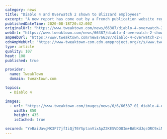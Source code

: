 ```yaml
---
category: news
title: "Diablo 4 and Overwatch 2 shown to Blizzard employees"
excerpt: "A new report has come out by a French publication website regarding some unrelease Blizzard titles, Diablo 4 and Overwatch 2. The report says that both of the titles have been shown to a select ..."
publishedDateTime: 2020-08-18T20:42:00Z
originalUrl: "https://www.tweaktown.com/news/66387/diablo-4-overwatch-2-shown-blizzard-employees/index.html"
webUrl: "https://www.tweaktown.com/news/66387/diablo-4-overwatch-2-shown-blizzard-employees/index.html"
ampWebUrl: "https://www.tweaktown.com/news/66387/diablo-4-overwatch-2-shown-blizzard-employees/amp.html"
cdnAmpWebUrl: "https://www-tweaktown-com.cdn.ampproject.org/c/s/www.tweaktown.com/news/66387/diablo-4-overwatch-2-shown-blizzard-employees/amp.html"
type: article
quality: 107
heat: 108
published: true

provider:
  name: TweakTown
  domain: tweaktown.com

topics:
  - Diablo 4

images:
  - url: "https://www.tweaktown.com/images/news/6/6/66387_01_diablo-4-overwatch-2-blizzard-employees_full.jpg"
    width: 850
    height: 435
    isCached: true

secured: "YeBaiUavgMK3F77jfIiQjT6YSptanVixApZ2KESVDO8Im+BAbKdJqsORC9xiMy5F2CTpXKTVNTLbeEso7zOKlTNK/S8h3+cf/PR2GJ7RzvdEcYq4ppK1A0+Wu+cRGO5PFsO0e5zxwkXRb4DE1pJJHnd0CjnyOzJVCw6Z8qg3ny7nn8K6o16a4wSL1sb640OgdW1jhw/6xTewAoKC1AYCTKs0J4LOBYntU5lSeI1KpGfy8SThqgI0G6X+TSdXT6cKRDnJS8hk4B6q8AelfFbugnpHMCu265HqVGTsKuFhWrZGl7yckVallbtDK1c97ECTN/F0Q8Jj3k4L1YrsDPg9COVYA+kFxU+8Vx41uunDL/0=;EzOzvW/ncZ1fj6+sgjfeMg=="
---
```


